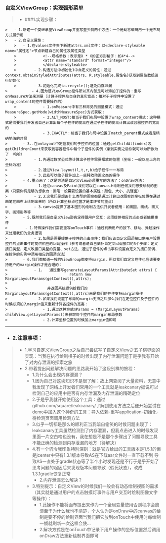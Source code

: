 ### 自定义ViewGroup：实现弧形菜单
> - ###1.实现步骤：
```
> 	- 1.新建一个类继承至ViewGroup并重写至少前两个方法：一个是动态编码用一个是布局方式展示用
> 	- 2.自定义属性：
	>	- 1.在values文件夹下新建attrs.xml文件：以<declare-styleable name="属性名">节点新建自己的属性及属性类型
	>            <!--规格参数：表示是X * X的正方形格子：如4*4-->
	>            <attr name="standard" format="integer"/>
	>            </declare-styleable>
	>        - 2.构造方法中初始化1中自定义的属性：通过context.obtainStyledAttributes(attrs, R.styleable.属性名)获取到属性数组进行初始化
	>        - 3.初始化完成ta.recycle();避免内存泄漏
>        	- 4.因为是ViewGroup控件所以其内部是可以添加子控件的：重写onMeasure方法来测量（计算子控件及自身的真实宽高：相对于子控件中设置了wrap_content的控件需要操作的）
	>            - 1.onMeasure中有三种常见的测量模式：通过MeasureSpec.getMode(widthMeasureSpec)方式获取：
	>            - 2.ALT_MOST:相当于我们布局中设置了wrap_content模式：这种模式是需要我们开发者自己计算出每个子控件的宽高在通过子控件的宽高计算出改容器控件的宽高的
	>            - 3.EXACTLY：相当于我们布局中设置了match_parent模式或者是精确地值的时候
>       - 3..在onlayout中定位我们的子控件的位置：通过getChildAt(index)及getChildrenCount来获取到容器控件中每个子控件的实例（拿到实例之后你就可以为所欲为了  哈哈）
>            - 1.先通过数学公式等计算出子控件需要摆放的位置（坐标：一般以左上角的坐标为准）
>            - 2.通过View.layout(l,t,r,b)给子控件一一布局
>            - 3.此处可以给子控件加上一些特效动画之类的操作
>       - 4.重点来了：这是方法是自定义View必须重写的方法了：onDraw方法：
>            - 1.通过canvas及Paint我们可以在canvas上绘制任何我们想要绘制的图案（只要你有足够的想象力：画笔一般需要设置的基本属性：颜色、大小、抗锯齿）
>            - 2.无论我们是想画什么类型的图案都是通过计算出改图案的坐标位置在通过画笔在画布上绘制出来的（所以计算坐标点位置才是本环节的重点）
>            - 3.canvas提供了基本图形的绘制方法供开发者使用：如画圆、画线、画文字、画矩形等等
>       - 5.既然我们是自定义View那肯定得跟用户交互：必须提供相应的点击或者触摸事件
>	     - 1.特殊操作我们需要重写onTouch事件：通过判断用户的按下、移动、弹起操作来处理我们的业务逻辑
>            - 2.如果是需要提供子控件的点击事件：我们应该自定义回调接口供用户设置控件的点击事件时提供相应的回调操作（参考或者说自己脑补自定义回调接口的5个步骤：定义接口类型、定义改接口类型的变量、set方法、通过子控件的点击事件设置自定义的接口回调、在控件的实例中调用相应的回调方法）
>       - 6.我们都知道一般的ViewGroup都支持margin，所以我们自定义控件也应该要支持用户的margin操作才是合理的：
>            - 1.	通过重写generateLayoutParams(AttributeSet attrs) {
>                            return new MarginLayoutParams(getContext(),attrs);
>                            }
>                  并返回系统提供给我们的MarginLayoutParams(getContext(),attrs)来是我们的控件支持margin操作
>            - 2.如果我们设置了布局的margin支持之后那么我们在定位控件及子控件的时候必须加入margin值来重新计算各控件的宽高：
>                - 1.通过这种方式mParams = (MarginLayoutParams) childView.getLayoutParams()来获取每个控件的margin布局参数
>                - 2.计算坐标位置的时候加上margin值即可
```
***
- ### 2.注意事项：
>	- 1.学习自定义ViewGroup之后自己尝试写了自定义View之五子棋界面的实现：当我在执行绘制棋子的时候出现了内存泄漏问题于是乎我有开始了对内存泄漏的探索之旅
>	- 2.带着提出问题解决问题的思路我开始了这段别样的旅程：
>		- 1.为什么会出现内存泄漏？
>		- 1.因为自己对这块知识不是很了解：故上网查阅了大量资料，无意中我发现了网络上开发者们常用的一个工具就是leakcanary据说可以检测自己的应用中是否有内存泄漏及内存泄漏的精确定位
>		- 2.于是乎我就开始使用这个工具：通过github.com/square/leakcanary/了解到使用方法之后便开始尝试在demo中加入这个神奇的工具：导入依赖-重写application-初始化-待检测页面调用检测方法
>		- 3.似乎一切都是那么的顺利正当我暗自偷笑的时候问题出现了：leakcanary工具虽然检测到了内存泄漏，但我点击进入的时候发现里面一片空白啥也没有，我在想是不是那个步骤出了问题导致工具不能正确的检测到内存泄漏的地方（待解决）
>		- 4.有一个坑令我印象特别深刻：就是官方给出的工具版本是1.5.1的但是jcenter中只有1.3.1版本导致AS在下载aar文件时一直下载不到 导致AS一直处于gradle状态等了半个小时发现还是不行于是乎开始了思考问题的起因后来发现版本问题导致（假死状态），改成1.3.1gradle恢复正常
>			- 2.内存泄漏怎么解决？
>		- 3.特别提示：自定义View的时候我们一般会有动态绘制视图的需求（其实就是通过用户的点击触摸灯事件与用户交互时绘制图像文字等操作）：
>			- 1.此操作不能将画布提出来作为一个全局变量使用否则程序会崩溃至于为什么我也不清楚，个人认为是onDraw中的canvas的绘制是要不停的绘制界面当我们把它放到onTouch中使用时每绘制一帧就刷新一次这样会使...
>			- 2.解决方式是在onTouch中记录下用户操作的坐标位置然后调用onDraw方法重新绘制界面即可
>
